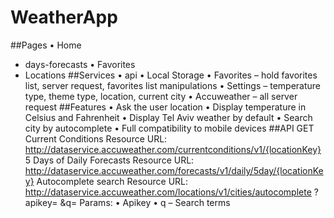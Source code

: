 # WeatherApp

##Pages
•	Home
-	days-forecasts
•	Favorites
-	Locations
##Services
•	api
•	Local Storage
•	Favorites – hold favorites list, server request, favorites list manipulations
•	Settings – temperature type, theme type, location, current city
•	Accuweather – all server request
##Features
•	Ask the user location
•	Display temperature in Celsius and Fahrenheit
•	Display Tel Aviv weather by default
•	Search city by autocomplete
•	Full compatibility to mobile devices
##API
GET Current Conditions 
Resource URL: http://dataservice.accuweather.com/currentconditions/v1/{locationKey}
5 Days of Daily Forecasts
Resource URL: http://dataservice.accuweather.com/forecasts/v1/daily/5day/{locationKey}
Autocomplete search
Resource URL: http://dataservice.accuweather.com/locations/v1/cities/autocomplete ?apikey= &q=
Params:
•	Apikey 
•	q – Search terms


